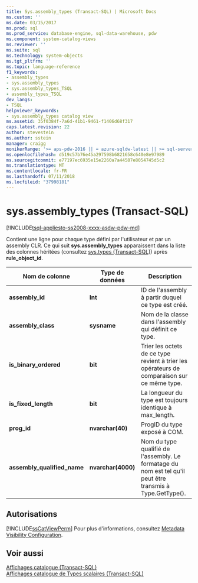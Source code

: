 ```yaml
---
title: Sys.assembly_types (Transact-SQL) | Microsoft Docs
ms.custom: ''
ms.date: 03/15/2017
ms.prod: sql
ms.prod_service: database-engine, sql-data-warehouse, pdw
ms.component: system-catalog-views
ms.reviewer: ''
ms.suite: sql
ms.technology: system-objects
ms.tgt_pltfrm: ''
ms.topic: language-reference
f1_keywords:
- assembly_types
- sys.assembly_types
- sys.assembly_types_TSQL
- assembly_types_TSQL
dev_langs:
- TSQL
helpviewer_keywords:
- sys.assembly_types catalog view
ms.assetid: 35f0384f-7a6d-41b1-9461-f1406d68f317
caps.latest.revision: 22
author: stevestein
ms.author: sstein
manager: craigg
monikerRange: '>= aps-pdw-2016 || = azure-sqldw-latest || >= sql-server-2016 || = sqlallproducts-allversions'
ms.openlocfilehash: d519c57b76e45a297598b6821658c640e8e97989
ms.sourcegitcommit: e77197ec6935e15e2260a7a44587e8054745d5c2
ms.translationtype: MT
ms.contentlocale: fr-FR
ms.lasthandoff: 07/11/2018
ms.locfileid: "37998181"
---
```

# <a name="sysassemblytypes-transact-sql"></a>sys.assembly_types (Transact-SQL)
[!INCLUDE[tsql-appliesto-ss2008-xxxx-asdw-pdw-md](../../includes/tsql-appliesto-ss2008-xxxx-asdw-pdw-md.md)]

  Contient une ligne pour chaque type défini par l'utilisateur et par un assembly CLR. Ce qui suit **sys.assembly_types** apparaissent dans la liste des colonnes héritées (consultez [sys.types &#40;Transact-SQL&#41;](../../relational-databases/system-catalog-views/sys-types-transact-sql.md)) après **rule_object_id**.  
  
|Nom de colonne|Type de données|Description|  
|-----------------|---------------|-----------------|  
|**assembly_id**|**Int**|ID de l'assembly à partir duquel ce type est créé.|  
|**assembly_class**|**sysname**|Nom de la classe dans l'assembly qui définit ce type.|  
|**is_binary_ordered**|**bit**|Trier les octets de ce type revient à trier les opérateurs de comparaison sur ce même type.|  
|**is_fixed_length**|**bit**|La longueur du type est toujours identique à max_length.|  
|**prog_id**|**nvarchar(40)**|ProgID du type exposé à COM.|  
|**assembly_qualified_name**|**nvarchar(4000)**|Nom du type qualifié de l'assembly. Le formatage du nom est tel qu'il peut être transmis à Type.GetType().|  
  
## <a name="permissions"></a>Autorisations  
 [!INCLUDE[ssCatViewPerm](../../includes/sscatviewperm-md.md)] Pour plus d'informations, consultez [Metadata Visibility Configuration](../../relational-databases/security/metadata-visibility-configuration.md).  
  
## <a name="see-also"></a>Voir aussi  
 [Affichages catalogue &#40;Transact-SQL&#41;](../../relational-databases/system-catalog-views/catalog-views-transact-sql.md)   
 [Affichages catalogue de Types scalaires &#40;Transact-SQL&#41;](../../relational-databases/system-catalog-views/scalar-types-catalog-views-transact-sql.md)  
  
  
